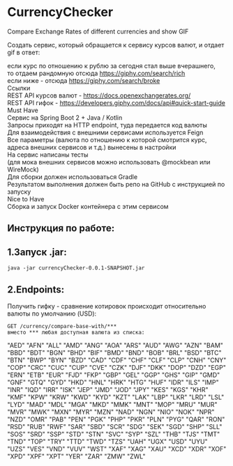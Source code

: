 # CurrencyChecker
Compare Exchange Rates of different currencies and show GIF

Создать сервис, который обращается к сервису курсов валют, и отдает gif в ответ:  

если курс по отношению к рублю за сегодня стал выше вчерашнего,  
то отдаем рандомную отсюда https://giphy.com/search/rich  
если ниже - отсюда https://giphy.com/search/broke  
Ссылки  
REST API курсов валют - https://docs.openexchangerates.org/  
REST API гифок - https://developers.giphy.com/docs/api#quick-start-guide  
Must Have  
Сервис на Spring Boot 2 + Java / Kotlin  
Запросы приходят на HTTP endpoint, туда передается код валюты  
Для взаимодействия с внешними сервисами используется Feign  
Все параметры (валюта по отношению к которой смотрится курс,   
адреса внешних сервисов и т.д.) вынесены в настройки  
На сервис написаны тесты   
(для мока внешних сервисов можно использовать @mockbean или WireMock)   
Для сборки должен использоваться Gradle  
Результатом выполнения должен быть репо на GitHub с инструкцией по запуску  
Nice to Have  
Сборка и запуск Docker контейнера с этим сервисом


Инструкция по работе:
---
1.Запуск .jar:
---
```
java -jar currencyChecker-0.0.1-SNAPSHOT.jar
```
2.Endpoints:
---  

Получить гифку - сравнение котировок происходит относительно валюты по умолчанию (USD):

    GET /currency/compare-base-with/***
    вместо *** любая доступная валюта из списка:

"AED"
"AFN"
"ALL"
"AMD"
"ANG"
"AOA"
"ARS"
"AUD"
"AWG"
"AZN"
"BAM"
"BBD"
"BDT"
"BGN"
"BHD"
"BIF"
"BMD"
"BND"
"BOB"
"BRL"
"BSD"
"BTC"
"BTN"
"BWP"
"BYN"
"BZD"
"CAD"
"CDF"
"CHF"
"CLF"
"CLP"
"CNH"
"CNY"
"COP"
"CRC"
"CUC"
"CUP"
"CVE"
"CZK"
"DJF"
"DKK"
"DOP"
"DZD"
"EGP"
"ERN"
"ETB"
"EUR"
"FJD"
"FKP"
"GBP"
"GEL"
"GGP"
"GHS"
"GIP"
"GMD"
"GNF"
"GTQ"
"GYD"
"HKD"
"HNL"
"HRK"
"HTG"
"HUF"
"IDR"
"ILS"
"IMP"
"INR"
"IQD"
"IRR"
"ISK"
"JEP"
"JMD"
"JOD"
"JPY"
"KES"
"KGS"
"KHR"
"KMF"
"KPW"
"KRW"
"KWD"
"KYD"
"KZT"
"LAK"
"LBP"
"LKR"
"LRD"
"LSL"
"LYD"
"MAD"
"MDL"
"MGA"
"MKD"
"MMK"
"MNT"
"MOP"
"MRU"
"MUR"
"MVR"
"MWK"
"MXN"
"MYR"
"MZN"
"NAD"
"NGN"
"NIO"
"NOK"
"NPR"
"NZD"
"OMR"
"PAB"
"PEN"
"PGK"
"PHP"
"PKR"
"PLN"
"PYG"
"QAR"
"RON"
"RSD"
"RUB"
"RWF"
"SAR"
"SBD"
"SCR"
"SDG"
"SEK"
"SGD"
"SHP"
"SLL"
"SOS"
"SRD"
"SSP"
"STD"
"STN"
"SVC"
"SYP"
"SZL"
"THB"
"TJS"
"TMT"
"TND"
"TOP"
"TRY"
"TTD"
"TWD"
"TZS"
"UAH"
"UGX"
"USD"
"UYU"
"UZS"
"VES"
"VND"
"VUV"
"WST"
"XAF"
"XAG"
"XAU"
"XCD"
"XDR"
"XOF"
"XPD"
"XPF"
"XPT"
"YER"
"ZAR"
"ZMW"
"ZWL"

